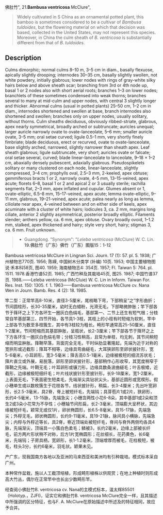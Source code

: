 佛肚竹",
21.**Bambusa ventricosa** McClure",

> Widely cultivated in S China as an ornamental potted plant, this bamboo is sometimes considered to be a cultivar of *Bambusa tuldoides*, but the flowering material on which that decision was based, collected in the United States, may not represent this species. Moreover, in China the culm sheath of *B. ventricosa* is substantially different from that of *B. tuldoides*.

## Description
Culms dimorphic; normal culms 8–10 m, 3–5 cm in diam., basally flexuose, apically slightly drooping; internodes 30–35 cm, basally slightly swollen, not white powdery, initially glabrous; lower nodes with rings of gray-white silky hairs below and above sheath scar; branching from 3rd or 4th node up, basal 1 or 2 nodes also with short aerial roots; branches 1–3 on lower nodes; branchlets of these sometimes condensed into weak thorns; branches several to many at mid-culm and upper nodes, with central 3 slightly longer and thicker. Abnormal culms (usual in potted plants) 25–50 cm, 1–2 cm in diam., internodes shortened and swollen at base, branch internodes also shortened and swollen; branches only on upper nodes, usually solitary, without thorns. Culm sheaths deciduous, obviously ribbed-striate, glabrous, apex nearly symmetrical, broadly arched or subtruncate; auricles unequal; larger auricle narrowly ovate to ovate-lanceolate, 5–6 mm; smaller auricle ovate, 3–5 mm; oral setae curved; ligule 0.5–1 mm, very shortly finely fimbriate; blade deciduous, erect or recurved, ovate to ovate-lanceolate, base slightly arched, narrowed, slightly narrower than sheath apex. Leaf sheath glabrous; ligule subtruncate, very short; auricles ovate or falcate; oral setae several, curved; blade linear-lanceolate to lanceolate, 9–18 × 1–2 cm, abaxially densely pubescent, adaxially glabrous. Pseudospikelets solitary or many clustered on each node, linear-lanceolate, slightly compressed, 3–4 cm; prophylls oval, 2.5–3 mm, 2-keeled, apex obtuse; gemmiferous bracts 1 or 2, narrowly ovate, 4–5 mm, 13–15-veined, apex acute; florets 6–8, basal 1 or 2 and apical 2 or 3 usually sterile; rachilla segments flat, 2–3 mm, apex inflated and cupular. Glumes absent or 1, ovate-elliptic, 6.5–8 mm, 15–17-veined, apex acute; lemma ovate-elliptic, 9–11 mm, glabrous, 19–21-veined, apex acute; palea nearly as long as lemma, ciliolate near apex, 4-veined between and on either side of keels, apex acuminate with a cluster of white hairs; lodicules 3, ca. 2 mm, margins long ciliate, anterior 2 slightly asymmetrical, posterior broadly elliptic. Filaments slender; anthers yellow, ca. 6 mm, apex obtuse. Ovary broadly ovoid, 1–1.2 mm, stalked, apex thickened and hairy; style very short, hairy; stigmas 3, ca. 6 mm. Fruit unknown.

> * Guangdong.
  "Synonym": "*Leleba ventricosa* (McClure) W. C. Lin.
**19.佛肚竹（广东）佛竹（广东）图版15：1-12**

Bambusa ventricosa McClure in Lingnan Sci. Journ. 17 (1): 57. pl. 5. 1938; 广州植物志770页. 1956; 陈嵘, 中国树木分类学 (补编) 10页. 1953; 中国主要植物图说·禾本科58页, 图40. 1959; 海南植物志4: 354页. 1957; Fl. Taiwan 5: 764. pl. 1511. 1978.香港竹谱52页. 1985; 广西竹种及其栽培45页, 图25. 1987; 中国竹谱37页. 1988.——Leleba ventricosa (McCluie) W. C. Lin in Inform. Taiwan For. Res. Inst. 150: 1305. f. 1. 1963——Bambusa ventricosa McClure cv. Nana Wen in Journ. Bamb. Res. 4 (2): 18. 1985.

竿二型：正常竿高8-10米，直径3-5厘米，尾梢略下弯，下部稍呈“之”字形曲折；节间圆柱形，长30-35厘米，幼时无白蜡粉，光滑无毛，下部略微肿胀；竿下部各节于箨环之上下方各环生一圈灰白色绢毛，基部第一、二节上还生有短气根；分枝常自竿基部第三、四节开始，各节具1-3枝，其枝上的小枝有时短缩为软刺，竿中上部各节为数至多枝簇生，其中有3枝较为粗长。畸形竿通常高25-50厘米，直径1-2厘米，节间短缩而其基部肿胀，呈瓶状，长2-3厘米；竿下部各节于箨环之上下方各环生一圈灰白色绢毛带；分枝习性稍高，且常为单枝，均无刺，其节间稍短缩而明显肿胀。箨鞘早落，背面完全无毛，干时纵肋显著隆起，先端为近于对称的宽拱形或近截形；箨耳不相等，边缘具弯曲繸毛，大耳狭卵形至卵状披针形，宽5-6毫米，小耳卵形，宽3-5毫米；箨舌高0.5-1毫米，边缘被极短的细流苏状毛；箨片直立或外展，易脱落，卵形至卵状披针形，基部稍作心形收窄，其宽度稍窄于箨鞘之先端。叶鞘无毛；叶耳卵形或镰刀形，边缘具数条波曲繸毛；叶舌极矮，近截形，边缘被极短细纤毛；叶片线状披针形至披针形，长9-18厘米，宽1-2厘米，上表面无毛，下表面密生短柔毛，先端渐尖具钻状尖头，基部近圆形或宽楔形。假小穗单生或以数枚簇生于花枝各节，线状披针形，稍扁，长3-4厘米；先出叶宽卵形，长2.5-3毫米，具2脊，脊上被短纤毛，先端钝；具芽苞片1或2片，狭卵形，长约4-5毫米，13-15脉，先端急尖；小穗含两性小花6-8朵，其中基部1或2朵和顶生2或3朵小花常为不孕性；小穗轴节间形扁，长2-3毫米，顶端膨大呈杯状，其边缘被短纤毛，颖常无或仅1片，卵状椭圆形，长6.5-8毫米，具15-17脉，先端急尖；外稃无毛，卵状椭圆形，长约9-11毫米，具19-21脉，脉间具小横脉，先端急尖；内稃与外稃近等长，具2脊，脊近顶端处被短纤毛，脊间与脊外两侧均各具4脉，先端渐尖，顶端具一小簇白色柔毛；鳞被3，长约2毫米，边缘上部被长纤毛，前方两片形状稍不对称，后方1片宽椭圆形；花丝细长，花药黄色，长6毫米，先端钝；子房具柄，宽卵形，长1-1.2毫米，顶端增厚而被毛，花柱极短，被毛，柱头3分，长约6毫米，羽毛状。颖果未见。

产广东，现我国南方各地以及亚洲的马来西亚和美洲均有引种栽培。模式标本采自广州。

本种常作盆栽，施以人工截顶培植，形成畸形植株以供观赏；在地上种植时则形成高大竹丛，偶尔在正常竿中也长出少数畸形竿。

经查阅小佛肚竹B. ventricosa cv. Nana的主模式标本，温太辉85501 （Holotyp.，ZJFI)，证实它和佛肚竹B. ventricosa McClure完全一样，且其描述中所强调的区分特征，也与F. A. McClure在原始描述中所述及的特征相同，故应予合并。
